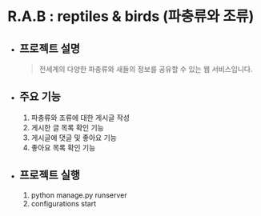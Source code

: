 # R.A.B : reptiles & birds (파충류와 조류)


- ## 프로젝트 설명
    > 전세계의 다양한 파충류와 새들의 정보를 공유할 수 있는 웹 서비스입니다.
            
- ## 주요 기능
    1. 파충류와 조류에 대한 게시글 작성
    2. 게시한 글 목록 확인 기능
    3. 게시글에 댓글 및 좋아요 기능
    4. 좋아요 목록 확인 기능
        

- ## 프로젝트 실행
    1. python manage.py runserver
    2. configurations start
    
[comment]: <> (<br><br>   )

[comment]: <> (## Then, Be a nice volunteer! Let's Get Started 🐶!!!)

[comment]: <> (<img src="https://user-images.githubusercontent.com/54982667/123886336-30a89180-d98a-11eb-836f-54c36b145e39.gif" alt=""/>)